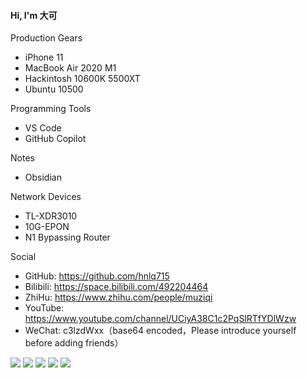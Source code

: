 #### Hi, I'm 大可

Production Gears
- iPhone 11
- MacBook Air 2020 M1
- Hackintosh 10600K 5500XT
- Ubuntu 10500

Programming Tools
- VS Code
- GitHub Copilot

Notes
- Obsidian

Network Devices
- TL-XDR3010
- 10G-EPON
- N1 Bypassing Router

Social
- GitHub: https://github.com/hnlq715
- Bilibili: https://space.bilibili.com/492204464
- ZhiHu: https://www.zhihu.com/people/muziqi
- YouTube: https://www.youtube.com/channel/UCiyA38C1c2PqSlRTfYDlWzw
- WeChat: c3lzdWxx（base64 encoded，Please introduce yourself before adding friends）

![](https://github-profile-summary-cards.vercel.app/api/cards/profile-details?username=hnlq715&theme=github)
![](https://github-profile-summary-cards.vercel.app/api/cards/repos-per-language?username=hnlq715&theme=github)
![](https://github-profile-summary-cards.vercel.app/api/cards/most-commit-language?username=hnlq715&theme=github)
![](https://github-profile-summary-cards.vercel.app/api/cards/stats?username=hnlq715&theme=github)
![](https://github-profile-summary-cards.vercel.app/api/cards/productive-time?username=hnlq715&theme=github&utcOffset=8)
